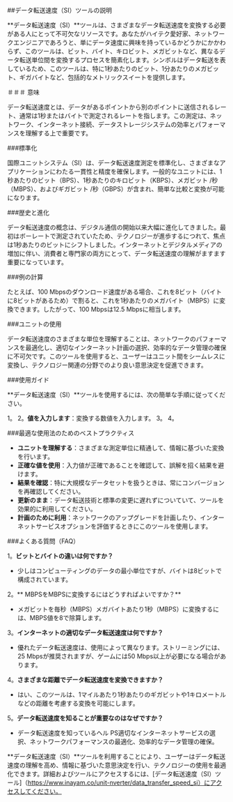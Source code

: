 ##データ転送速度（SI）ツールの説明

**データ転送速度（SI）**ツールは、さまざまなデータ転送速度を変換する必要がある人にとって不可欠なリソースです。あなたがハイテク愛好家、ネットワークエンジニアであろうと、単にデータ速度に興味を持っているかどうかにかかわらず、このツールは、ビット、バイト、キロビット、メガビットなど、異なるデータ転送単位間を変換するプロセスを簡素化します。シンボルはデータ転送を表しているため、このツールは、特に1秒あたりのビット、1分あたりのメガビット、ギガバイトなど、包括的なメトリックスイートを提供します。

＃＃＃ 意味

データ転送速度とは、データがあるポイントから別のポイントに送信されるレート、通常は1秒またはバイトで測定されるレートを指します。この測定は、ネットワーク、インターネット接続、データストレージシステムの効率とパフォーマンスを理解する上で重要です。

###標準化

国際ユニットシステム（SI）は、データ転送速度測定を標準化し、さまざまなアプリケーションにわたる一貫性と精度を確保します。一般的なユニットには、1秒あたりのビット（BPS）、1秒あたりのキロビット（KBPS）、メガビット /秒（MBPS）、およびギガビット /秒（GBPS）が含まれ、簡単な比較と変換が可能になります。

###歴史と進化

データ転送速度の概念は、デジタル通信の開始以来大幅に進化してきました。最初はボーレートで測定されていたため、テクノロジーが進歩するにつれて、焦点は1秒あたりのビットにシフトしました。インターネットとデジタルメディアの増加に伴い、消費者と専門家の両方にとって、データ転送速度の理解がますます重要になっています。

###例の計算

たとえば、100 Mbpsのダウンロード速度がある場合、これを8ビット（バイトに8ビットがあるため）で割ると、これを1秒あたりのメガバイト（MBPS）に変換できます。したがって、100 Mbpsは12.5 Mbpsに相当します。

###ユニットの使用

データ転送速度のさまざまな単位を理解することは、ネットワークのパフォーマンスを最適化し、適切なインターネット計画の選択、効率的なデータ管理の確保に不可欠です。このツールを使用すると、ユーザーはユニット間をシームレスに変換し、テクノロジー関連の分野でのより良い意思決定を促進できます。

###使用ガイド

**データ転送速度（SI）**ツールを使用するには、次の簡単な手順に従ってください。

1。
2。**値を入力します**：変換する数値を入力します。
3。
4。

###最適な使用法のためのベストプラクティス

-  **ユニットを理解する**：さまざまな測定単位に精通して、情報に基づいた変換を行います。
-  **正確な値を使用**：入力値が正確であることを確認して、誤解を招く結果を避けます。
-  **結果を確認**：特に大規模なデータセットを扱うときは、常にコンバージョンを再確認してください。
-  **更新のまま**：データ転送技術と標準の変更に遅れずについていて、ツールを効果的に利用してください。
-  **計画のために利用**：ネットワークのアップグレードを計画したり、インターネットサービスオプションを評価するときにこのツールを使用します。

###よくある質問（FAQ）

1。**ビットとバイトの違いは何ですか？**
- 少しはコンピューティングのデータの最小単位ですが、バイトは8ビットで構成されています。

2。** MBPSをMBPSに変換するにはどうすればよいですか？**
- メガビットを毎秒（MBPS）メガバイトあたり1秒（MBPS）に変換するには、MBPS値を8で除算します。

3。**インターネットの適切なデータ転送速度は何ですか？**
- 優れたデータ転送速度は、使用によって異なります。ストリーミングには、25 Mbpsが推奨されますが、ゲームには50 Mbps以上が必要になる場合があります。

4。**さまざまな距離でデータ転送速度を変換できますか？**
- はい、このツールは、1マイルあたり1秒あたりのギガビットや1キロメートルなどの距離を考慮する変換を可能にします。

5。**データ転送速度を知ることが重要なのはなぜですか？**
- データ転送速度を知っているヘル PS適切なインターネットサービスの選択、ネットワークパフォーマンスの最適化、効率的なデータ管理の確保。

**データ転送速度（SI）**ツールを利用することにより、ユーザーはデータ転送速度の理解を高め、情報に基づいた意思決定を行い、テクノロジーの使用を最適化できます。詳細およびツールにアクセスするには、[データ転送速度（SI）ツール]（https://www.inayam.co/unit-nverter/data_transfer_speed_si）にアクセスしてください。